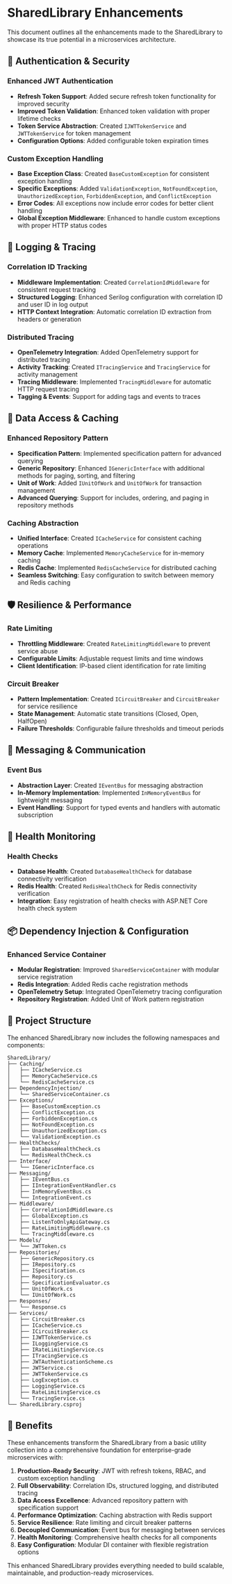 # SharedLibrary Enhancements

This document outlines all the enhancements made to the SharedLibrary to showcase its true potential in a microservices architecture.

## 🔐 Authentication & Security

### Enhanced JWT Authentication
- **Refresh Token Support**: Added secure refresh token functionality for improved security
- **Improved Token Validation**: Enhanced token validation with proper lifetime checks
- **Token Service Abstraction**: Created `IJWTTokenService` and `JWTTokenService` for token management
- **Configuration Options**: Added configurable token expiration times

### Custom Exception Handling
- **Base Exception Class**: Created `BaseCustomException` for consistent exception handling
- **Specific Exceptions**: Added `ValidationException`, `NotFoundException`, `UnauthorizedException`, `ForbiddenException`, and `ConflictException`
- **Error Codes**: All exceptions now include error codes for better client handling
- **Global Exception Middleware**: Enhanced to handle custom exceptions with proper HTTP status codes

## 📝 Logging & Tracing

### Correlation ID Tracking
- **Middleware Implementation**: Created `CorrelationIdMiddleware` for consistent request tracking
- **Structured Logging**: Enhanced Serilog configuration with correlation ID and user ID in log output
- **HTTP Context Integration**: Automatic correlation ID extraction from headers or generation

### Distributed Tracing
- **OpenTelemetry Integration**: Added OpenTelemetry support for distributed tracing
- **Activity Tracking**: Created `ITracingService` and `TracingService` for activity management
- **Tracing Middleware**: Implemented `TracingMiddleware` for automatic HTTP request tracing
- **Tagging & Events**: Support for adding tags and events to traces

## 💾 Data Access & Caching

### Enhanced Repository Pattern
- **Specification Pattern**: Implemented specification pattern for advanced querying
- **Generic Repository**: Enhanced `IGenericInterface` with additional methods for paging, sorting, and filtering
- **Unit of Work**: Added `IUnitOfWork` and `UnitOfWork` for transaction management
- **Advanced Querying**: Support for includes, ordering, and paging in repository methods

### Caching Abstraction
- **Unified Interface**: Created `ICacheService` for consistent caching operations
- **Memory Cache**: Implemented `MemoryCacheService` for in-memory caching
- **Redis Cache**: Implemented `RedisCacheService` for distributed caching
- **Seamless Switching**: Easy configuration to switch between memory and Redis caching

## 🛡️ Resilience & Performance

### Rate Limiting
- **Throttling Middleware**: Created `RateLimitingMiddleware` to prevent service abuse
- **Configurable Limits**: Adjustable request limits and time windows
- **Client Identification**: IP-based client identification for rate limiting

### Circuit Breaker
- **Pattern Implementation**: Created `ICircuitBreaker` and `CircuitBreaker` for service resilience
- **State Management**: Automatic state transitions (Closed, Open, HalfOpen)
- **Failure Thresholds**: Configurable failure thresholds and timeout periods

## 📡 Messaging & Communication

### Event Bus
- **Abstraction Layer**: Created `IEventBus` for messaging abstraction
- **In-Memory Implementation**: Implemented `InMemoryEventBus` for lightweight messaging
- **Event Handling**: Support for typed events and handlers with automatic subscription

## 🏥 Health Monitoring

### Health Checks
- **Database Health**: Created `DatabaseHealthCheck` for database connectivity verification
- **Redis Health**: Created `RedisHealthCheck` for Redis connectivity verification
- **Integration**: Easy registration of health checks with ASP.NET Core health check system

## 📦 Dependency Injection & Configuration

### Enhanced Service Container
- **Modular Registration**: Improved `SharedServiceContainer` with modular service registration
- **Redis Integration**: Added Redis cache registration methods
- **OpenTelemetry Setup**: Integrated OpenTelemetry tracing configuration
- **Repository Registration**: Added Unit of Work pattern registration

## 📁 Project Structure

The enhanced SharedLibrary now includes the following namespaces and components:

```
SharedLibrary/
├── Caching/
│   ├── ICacheService.cs
│   ├── MemoryCacheService.cs
│   └── RedisCacheService.cs
├── DependencyInjection/
│   └── SharedServiceContainer.cs
├── Exceptions/
│   ├── BaseCustomException.cs
│   ├── ConflictException.cs
│   ├── ForbiddenException.cs
│   ├── NotFoundException.cs
│   ├── UnauthorizedException.cs
│   └── ValidationException.cs
├── HealthChecks/
│   ├── DatabaseHealthCheck.cs
│   └── RedisHealthCheck.cs
├── Interface/
│   └── IGenericInterface.cs
├── Messaging/
│   ├── IEventBus.cs
│   ├── IIntegrationEventHandler.cs
│   ├── InMemoryEventBus.cs
│   └── IntegrationEvent.cs
├── Middleware/
│   ├── CorrelationIdMiddleware.cs
│   ├── GlobalException.cs
│   ├── ListenToOnlyApiGateway.cs
│   ├── RateLimitingMiddleware.cs
│   └── TracingMiddleware.cs
├── Models/
│   └── JWTToken.cs
├── Repositories/
│   ├── GenericRepository.cs
│   ├── IRepository.cs
│   ├── ISpecification.cs
│   ├── Repository.cs
│   ├── SpecificationEvaluator.cs
│   ├── UnitOfWork.cs
│   └── IUnitOfWork.cs
├── Responses/
│   └── Response.cs
├── Services/
│   ├── CircuitBreaker.cs
│   ├── ICacheService.cs
│   ├── ICircuitBreaker.cs
│   ├── IJWTTokenService.cs
│   ├── ILoggingService.cs
│   ├── IRateLimitingService.cs
│   ├── ITracingService.cs
│   ├── JWTAuthenticationScheme.cs
│   ├── JWTService.cs
│   ├── JWTTokenService.cs
│   ├── LogException.cs
│   ├── LoggingService.cs
│   ├── RateLimitingService.cs
│   └── TracingService.cs
└── SharedLibrary.csproj
```

## 🚀 Benefits

These enhancements transform the SharedLibrary from a basic utility collection into a comprehensive foundation for enterprise-grade microservices with:

1. **Production-Ready Security**: JWT with refresh tokens, RBAC, and custom exception handling
2. **Full Observability**: Correlation IDs, structured logging, and distributed tracing
3. **Data Access Excellence**: Advanced repository pattern with specification support
4. **Performance Optimization**: Caching abstraction with Redis support
5. **Service Resilience**: Rate limiting and circuit breaker patterns
6. **Decoupled Communication**: Event bus for messaging between services
7. **Health Monitoring**: Comprehensive health checks for all components
8. **Easy Configuration**: Modular DI container with flexible registration options

This enhanced SharedLibrary provides everything needed to build scalable, maintainable, and production-ready microservices.